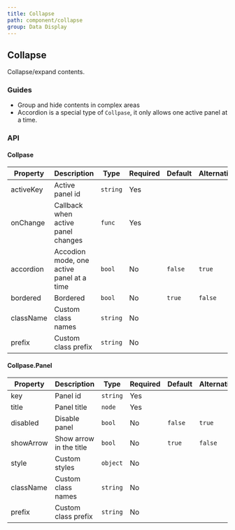 ```yaml
---
title: Collapse
path: component/collapse
group: Data Display
---
```


## Collapse

Collapse/expand contents.

### Guides

- Group and hide contents in complex areas
- Accordion is a special type of `Collpase`, it only allows one active panel at a time.

### API

#### Collpase

| Property     |   Description  | Type     |  Required  |   Default  | Alternative       |
| ------------ | ------------- | -------- | ---------- | ---------- | ----------------- |
| activeKey    | Active panel id   |  `string`   |  Yes   |     |  |
| onChange     | Callback when active panel changes  | `func`    | Yes | | |
| accordion    | Accodion mode, one active panel at a time | `bool` | No | `false` | `true` |
| bordered     | Bordered    | `bool` | No | `true` | `false` |
| className    | Custom class names    | `string` | No | | |
| prefix       | Custom class prefix | `string` | No | | |

#### Collpase.Panel

| Property     |   Description  | Type     |  Required  |   Default  | Alternative       |
| ------------ | ------------- | -------- | ---------- | ---------- | ----------------- |
| key          | Panel id   |  `string`  |  Yes   |     |  |
| title        | Panel title   | `node` | Yes |  |  |
| disabled     | Disable panel       | `bool`    | No | `false` | `true` |
| showArrow    | Show arrow in the title | `bool` | No | `true` | `false` |
| style        | Custom styles      | `object` | No | | |
| className    | Custom class names     | `string` | No | | |
| prefix       | Custom class prefix | `string` | No | | |
